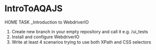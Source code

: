 # IntroToAQAJS

HOME TASK _Introduction to WebdriverIO

1. Create new branch in your empty repository and call it e.g. /ui_tests
2. Install and configure WebdriverIO
3. Write at least 4 scenarios trying to use both XPath and CSS selectors

